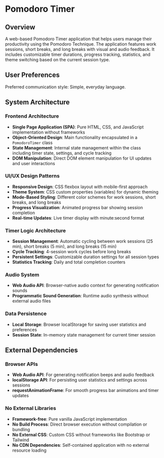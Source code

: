 # Pomodoro Timer

## Overview

A web-based Pomodoro Timer application that helps users manage their productivity using the Pomodoro Technique. The application features work sessions, short breaks, and long breaks with visual and audio feedback. It includes customizable timer durations, progress tracking, statistics, and theme switching based on the current session type.

## User Preferences

Preferred communication style: Simple, everyday language.

## System Architecture

### Frontend Architecture
- **Single Page Application (SPA)**: Pure HTML, CSS, and JavaScript implementation without frameworks
- **Object-Oriented Design**: Main functionality encapsulated in a `PomodoroTimer` class
- **State Management**: Internal state management within the class including timer state, settings, and cycle tracking
- **DOM Manipulation**: Direct DOM element manipulation for UI updates and user interactions

### UI/UX Design Patterns
- **Responsive Design**: CSS flexbox layout with mobile-first approach
- **Theme System**: CSS custom properties (variables) for dynamic theming
- **Mode-Based Styling**: Different color schemes for work sessions, short breaks, and long breaks
- **Progress Visualization**: Animated progress bar showing session completion
- **Real-time Updates**: Live timer display with minute:second format

### Timer Logic Architecture
- **Session Management**: Automatic cycling between work sessions (25 min), short breaks (5 min), and long breaks (15 min)
- **Cycle Tracking**: 4-session work cycles before long breaks
- **Persistent Settings**: Customizable duration settings for all session types
- **Statistics Tracking**: Daily and total completion counters

### Audio System
- **Web Audio API**: Browser-native audio context for generating notification sounds
- **Programmatic Sound Generation**: Runtime audio synthesis without external audio files

### Data Persistence
- **Local Storage**: Browser localStorage for saving user statistics and preferences
- **Session State**: In-memory state management for current timer session

## External Dependencies

### Browser APIs
- **Web Audio API**: For generating notification beeps and audio feedback
- **localStorage API**: For persisting user statistics and settings across sessions
- **requestAnimationFrame**: For smooth progress bar animations and timer updates

### No External Libraries
- **Framework-free**: Pure vanilla JavaScript implementation
- **No Build Process**: Direct browser execution without compilation or bundling
- **No External CSS**: Custom CSS without frameworks like Bootstrap or Tailwind
- **No CDN Dependencies**: Self-contained application with no external resource loading